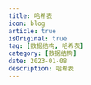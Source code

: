 ```yaml
---
title: 哈希表
icon: blog
article: true
isOriginal: true
tag: [数据结构, 哈希表]
category: [数据结构]
date: 2023-01-08
description: 哈希表
---
```


